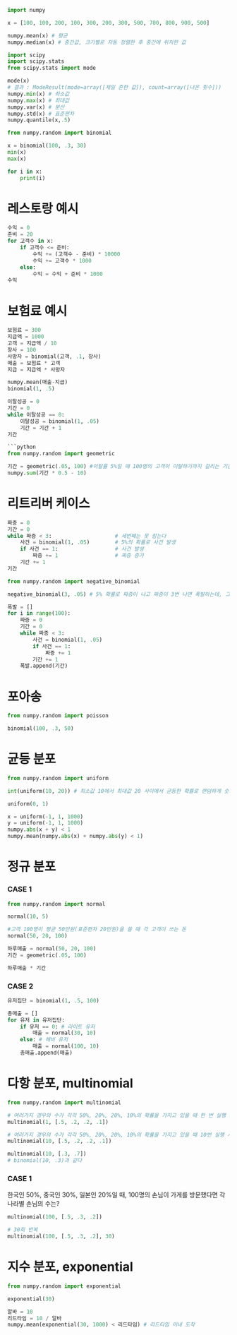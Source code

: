 

```python
import numpy
```


```python
x = [100, 100, 200, 100, 300, 200, 300, 500, 700, 800, 900, 500]
```


```python
numpy.mean(x) # 평균
numpy.median(x) # 중간값, 크기별로 자동 정렬한 후 중간에 위치한 값
```
```python
import scipy
import scipy.stats
from scipy.stats import mode
```


```python
mode(x) 
# 결과 : ModeResult(mode=array([제일 흔한 값]), count=array([나온 횟수]))
numpy.min(x) # 최소값
numpy.max(x) # 최대값
numpy.var(x) # 분산
numpy.std(x) # 표준편차
numpy.quantile(x,.5)
```

```python
from numpy.random import binomial
```


```python
x = binomial(100, .3, 30)
min(x)
max(x)
```
```python
for i in x:
    print(i)
```

# 레스토랑 예시


```python
수익 = 0
준비 = 20
for 고객수 in x:
    if 고객수 <= 준비:
        수익 += (고객수 - 준비) * 10000
        수익 += 고객수 * 1000
    else:
        수익 = 수익 + 준비 * 1000
수익
```

# 보험료 예시


```python
보험료 = 300
지급액 = 1000
고객 = 지급액 / 10
장사 = 100
사망자 = binomial(고객, .1, 장사)
매출 = 보험료 * 고객
지급 = 지급액 * 사망자
```


```python
numpy.mean(매출-지급)
binomial(1, .5)
```

```python
이탈성공 = 0
기간 = 0
while 이탈성공 == 0:
    이탈성공 = binomial(1, .05)
    기간 = 기간 + 1
기간

```python
from numpy.random import geometric
```


```python
기간 = geometric(.05, 100) #이탈률 5%일 때 100명의 고객이 이탈하기까지 걸리는 기간
numpy.sum(기간 * 0.5 - 10)
```
# 리트리버 케이스

```python
짜증 = 0
기간 = 0
while 짜증 < 3:                    # 세번째는 못 참는다
    사건 = binomial(1, .05)        # 5%의 확률로 사건 발생
    if 사건 == 1:                  # 사건 발생
        짜증 += 1                  # 짜증 증가
    기간 += 1
기간
```

```python
from numpy.random import negative_binomial
```


```python
negative_binomial(3, .05) # 5% 확률로 짜증이 나고 짜증이 3번 나면 폭발하는데, 그 때까지의 기간
```

```python
폭발 = []
for i in range(100):
    짜증 = 0
    기간 = 0
    while 짜증 < 3:
        사건 = binomial(1, .05)
        if 사건 == 1:
            짜증 += 1
        기간 += 1
    폭발.append(기간)
```


# 포아송


```python
from numpy.random import poisson
```


```python
binomial(100, .3, 50)
```

# 균등 분포


```python
from numpy.random import uniform
```


```python
int(uniform(10, 20)) # 최소값 10에서 최대값 20 사이에서 균등한 확률로 랜덤하게 숫자 출력
```

```python
uniform(0, 1)
```

```python
x = uniform(-1, 1, 1000)
y = uniform(-1, 1, 1000)
numpy.abs(x + y) < 1
numpy.mean(numpy.abs(x) + numpy.abs(y) < 1)
```


# 정규 분포

### CASE 1


```python
from numpy.random import normal
```


```python
normal(10, 5)
```

```python
#고객 100명이 평균 50만원(표준편차 20만원)을 쓸 때 각 고객이 쓰는 돈
normal(50, 20, 100) 
```


```python
하루매출 = normal(50, 20, 100)
기간 = geometric(.05, 100)

하루매출 * 기간
```

### CASE 2


```python
유저집단 = binomial(1, .5, 100)

총매출 = []
for 유저 in 유저집단:
    if 유저 == 0: # 라이트 유저
        매출 = normal(30, 10)
    else: # 헤비 유저
        매출 = normal(100, 10)
    총매출.append(매출)
```
# 다항 분포, multinomial


```python
from numpy.random import multinomial
```


```python
# 여러가지 경우의 수가 각각 50%, 20%, 20%, 10%의 확률을 가지고 있을 때 한 번 실행 시 어떤 결과가 나오는가
multinomial(1, [.5, .2, .2, .1])
```

```python
# 여러가지 경우의 수가 각각 50%, 20%, 20%, 10%의 확률을 가지고 있을 때 10번 실행 시 어떤 결과가 나오는가
multinomial(10, [.5, .2, .2, .1])
```

```python
multinomial(10, [.3, .7])
# binomial(10, .3)과 같다
```

### CASE 1
한국인 50%, 중국인 30%, 일본인 20%일 때, 100명의 손님이 가게를 방문했다면 각 나라별 손님의 수는?


```python
multinomial(100, [.5, .3, .2])
```

```python
# 30회 반복
multinomial(100, [.5, .3, .2], 30)
```
# 지수 분포, exponential


```python
from numpy.random import exponential
```


```python
exponential(30)
```

```python
알바 = 10
리드타임 = 10 / 알바
numpy.mean(exponential(30, 1000) < 리드타임) # 리드타임 이내 도착
```
